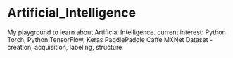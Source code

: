 # Artificial_Intelligence

My playground to learn about Artificial Intelligence.
current interest:
Python Torch,
Python TensorFlow,
Keras
PaddlePaddle
Caffe
MXNet
Dataset -  creation, acquisition, labeling, structure
